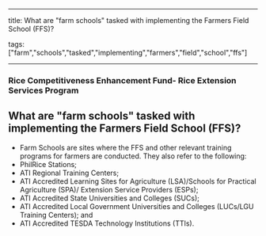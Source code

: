 
---

title: What are "farm schools" tasked with implementing the Farmers Field School (FFS)?

tags: ["farm","schools","tasked","implementing","farmers","field","school","ffs"]

---

### Rice Competitiveness Enhancement Fund- Rice Extension Services Program

## What are "farm schools" tasked with implementing the Farmers Field School (FFS)?


 - Farm Schools are sites where the FFS and other relevant training programs for farmers are conducted. They also refer to the following:
 - PhilRice Stations;
 - ATI Regional Training Centers;
 - ATI Accredited Learning Sites for Agriculture (LSA)/Schools for Practical Agriculture (SPA)/ Extension Service Providers (ESPs);
 - ATI Accredited State Universities and Colleges (SUCs);
 - ATI Accredited Local Government Universities and Colleges (LUCs/LGU Training Centers); and
 - ATI Accredited TESDA Technology Institutions (TTIs).
